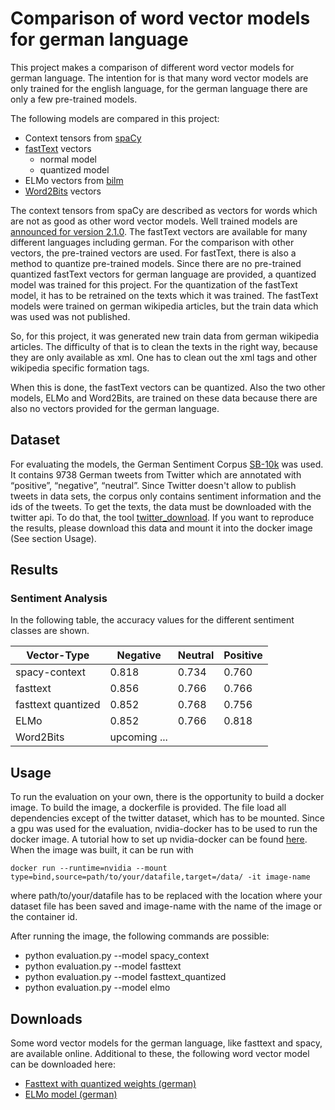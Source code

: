# Comparison of word vector models for german language

This project makes a comparison of different word vector models for german
language. The intention for is that many word vector models are only
trained for the english language, for the german language there are only
a few pre-trained models.

The following models are compared in this project:

* Context tensors from [spaCy](https://github.com/explosion/spaCy)
* [fastText](https://github.com/facebookresearch/fastText) vectors
    * normal model
    * quantized model
* ELMo vectors from [bilm](https://github.com/allenai/bilm-tf)
* [Word2Bits](https://github.com/agnusmaximus/Word2Bits) vectors

The context tensors from spaCy are described as vectors for words which
are not as good as other word vector models. Well trained models are
[announced for version 2.1.0](https://github.com/explosion/spaCy/issues/2523).
The fastText vectors are available for many different languages including
german. For the comparison with other vectors, the pre-trained vectors are
used. For fastText, there is also a method to quantize pre-trained models.
Since there are no pre-trained quantized fastText vectors for german
language are provided, a quantized model was trained for this project. For
the quantization of the fastText model, it has to be retrained on the texts
which it was trained. The fastText models were trained on german wikipedia
articles, but the train data which was used was not published.

So, for this project, it was generated new train data from german wikipedia
articles. The difficulty of that is to clean the texts in the right way,
because they are only available as xml. One has to clean out the xml tags
and other wikipedia specific formation tags.

When this is done, the fastText vectors can be quantized. Also the two
other models, ELMo and Word2Bits, are trained on these data because there
are also no vectors provided for the german language.

## Dataset

For evaluating the models, the German Sentiment Corpus [SB-10k](https://www.spinningbytes.com/resources/germansentiment/)
was used. It contains 9738 German tweets from Twitter which are annotated with
“positive”, “negative”, “neutral”. Since Twitter doesn't allow to publish
tweets in data sets, the corpus only contains sentiment information and
the ids of the tweets. To get the texts, the data must be downloaded with
the twitter api. To do that, the tool [twitter_download](https://github.com/aritter/twitter_download).
If you want to reproduce the results, please download this data and mount it
into the docker image (See section Usage).

## Results

### Sentiment Analysis

In the following table, the accuracy values for the different sentiment
classes are shown.

| Vector-Type | Negative | Neutral | Positive |
| ------------------ | ------------------ |------------------ | ------------------ |
| spacy-context | 0.818 | 0.734 | 0.760 |
| fasttext | 0.856 | 0.766 | 0.766 |
| fasttext quantized | 0.852 | 0.768 | 0.756 |
| ELMo | 0.852 | 0.766 | 0.818 |
| Word2Bits | upcoming ...

## Usage
To run the evaluation on your own, there is the opportunity to build a
docker image. To build the image, a dockerfile is provided. The file
load all dependencies except of the twitter dataset, which has to be mounted.
Since a gpu was used for the evaluation, nvidia-docker has to be used
to run the docker image. A tutorial how to set up nvidia-docker can be found
[here](https://github.com/NVIDIA/nvidia-docker). When the image was built,
it can be run with
```
docker run --runtime=nvidia --mount type=bind,source=path/to/your/datafile,target=/data/ -it image-name
```
where path/to/your/datafile has to be replaced with the location where your
dataset file has been saved and image-name with the name of the image or the
container id.

After running the image, the following commands are possible:
* python evaluation.py --model spacy_context
* python evaluation.py --model fasttext
* python evaluation.py --model fasttext_quantized
* python evaluation.py --model elmo

## Downloads

Some word vector models for the german language, like fasttext and spacy,
are available online. Additional to these, the following word vector
model can be downloaded here:
* [Fasttext with quantized weights (german)](https://s3.eu-central-1.amazonaws.com/nlp-machine-learning-data/cc.de.300_quantized.ftz.gz)
* [ELMo model (german)](https://s3.eu-central-1.amazonaws.com/nlp-machine-learning-data/elmo_weights.zip)
